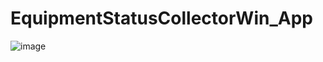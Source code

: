 ﻿# EquipmentStatusCollectorWin_App

![image](https://github.com/bhaveshpanjwani/EquipmentStatusCollectorWin_App/assets/99314638/0f7d537a-6211-4fb5-95a7-176e22795431)
